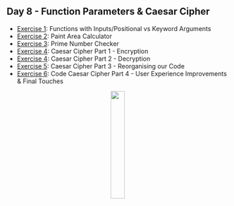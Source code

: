 ## Day 8 - Function Parameters & Caesar Cipher

- [Exercise 1](https://github.com/Sissaz/python-100-days/blob/main/day-01-100/day08/functions-positional-arguments.ipynb): Functions with Inputs/Positional vs Keyword Arguments
- [Exercise 2](https://github.com/Sissaz/python-100-days/blob/main/day-01-100/day08/paint-area-calculator.ipynb): Paint Area Calculator
- [Exercise 3](https://github.com/Sissaz/python-100-days/blob/main/day-01-100/day08/prime-number-checker.ipynb): Prime Number Checker
- [Exercise 4](https://github.com/Sissaz/python-100-days/blob/main/day-01-100/day08/caesar-cipher-part-1-encryption.ipynb): Caesar Cipher Part 1 - Encryption
- [Exercise 4](https://github.com/Sissaz/python-100-days/blob/main/day-01-100/day08/caesar-cipher-part-2-decryption.ipynb): Caesar Cipher Part 2 - Decryption
- [Exercise 5](https://github.com/Sissaz/python-100-days/blob/main/day-01-100/day08/caesar-cipher-part-3-reorganising-our-code.ipynb): Caesar Cipher Part 3 - Reorganising our Code
- [Exercise 6](https://github.com/Sissaz/python-100-days/blob/main/day-01-100/day08/caesar-cipher-part-4-user-experience-improvements.ipynb): Code Caesar Cipher Part 4 - User Experience Improvements & Final Touches

<div align="center">
<a href="https://github.com/Sissaz" > <img width="25%"  src="https://cdn.discordapp.com/attachments/589442956021465142/971192953840222258/Sissasz.png" /></a>
</div>

